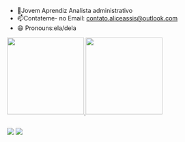 

- 🔭Jovem Aprendiz Analista administrativo
- 📫Contateme- no Email: contato.aliceassis@outlook.com
- 😄 Pronouns:ela/dela

 <div>
  <a href="https://github.com/aliceassis02">
  <img height="180em" src="https://github-readme-stats.vercel.app/api?username=aliceassis02&show_icons=true&theme=dracula&include_all_commits=true&count_private=true"/>
  <img height="180em" src="https://github-readme-stats.vercel.app/api/top-langs/?username=aliceassis02&layout=compact&langs_count=7&theme=dracula"/>
</div>

  ##
  <div> 
 
 	
 <a href="Alice Assis#7390" target="_blank"><img src="https://img.shields.io/badge/Discord-7289DA?style=for-the-badge&logo=discord&logoColor=white" target="_blank"></a> 
  <a href="https://www.linkedin.com/in/alice-assis-9164751ab/" target="_blank"><img src="https://img.shields.io/badge/-LinkedIn-%230077B5?style=for-the-badge&logo=linkedin&logoColor=white" target="_blank"></a> 
 
 
</div>
